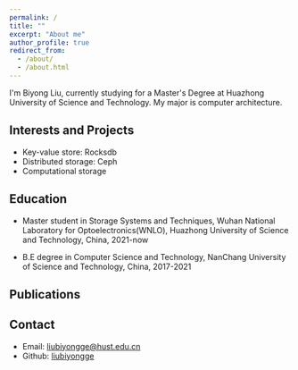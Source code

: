 ```yaml
---
permalink: /
title: ""
excerpt: "About me"
author_profile: true
redirect_from: 
  - /about/
  - /about.html
---
```



I'm Biyong Liu, currently studying for a Master's Degree at Huazhong University of Science and Technology. My major is computer architecture.

## Interests and Projects
- Key-value store: Rocksdb
- Distributed storage: Ceph
- Computational storage

## Education

- Master student in Storage Systems and Techniques, Wuhan National Laboratory for Optoelectronics(WNLO), Huazhong University of Science and Technology, China, 2021-now

- B.E degree in Computer Science and Technology, NanChang University of Science and Technology, China, 2017-2021

## Publications

## Contact
* Email: <liubiyongge@hust.edu.cn>
* Github: [liubiyongge](https://github.com/liubiyongge)